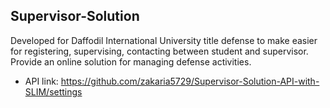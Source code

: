## Supervisor-Solution
Developed for Daffodil International University title defense to make easier for registering, supervising, contacting between student and supervisor. Provide an online solution for managing defense activities. 

- API link: https://github.com/zakaria5729/Supervisor-Solution-API-with-SLIM/settings
